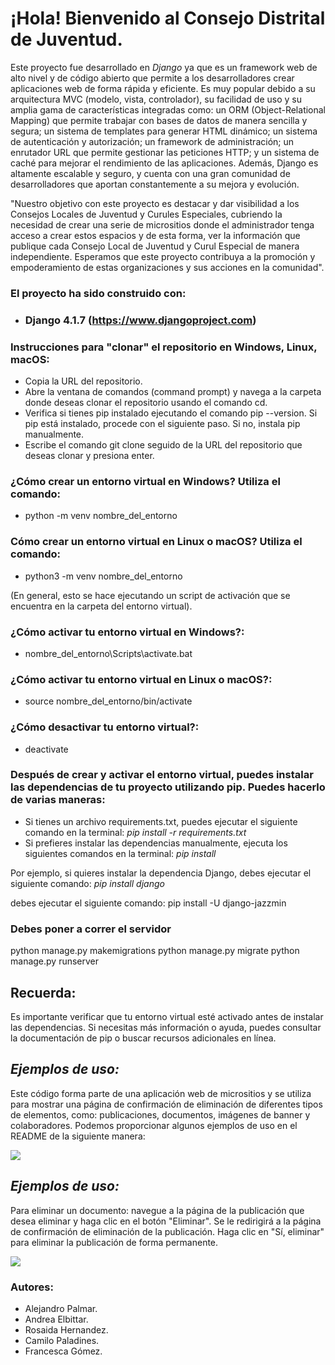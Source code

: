 # ¡Hola! Bienvenido al Consejo Distrital de Juventud. 

Este proyecto fue desarrollado en *Django* ya que es un framework web de alto nivel y de código abierto que permite a los desarrolladores crear aplicaciones web de forma rápida y eficiente. Es muy popular debido a su arquitectura MVC (modelo, vista, controlador), su facilidad de uso y su amplia gama de características integradas como: un ORM (Object-Relational Mapping) que permite trabajar con bases de datos de manera sencilla y segura; un sistema de templates para generar HTML dinámico; un sistema de autenticación y autorización; un framework de administración; un enrutador URL que permite gestionar las peticiones HTTP; y un sistema de caché para mejorar el rendimiento de las aplicaciones. Además, Django es altamente escalable y seguro, y cuenta con una gran comunidad de desarrolladores que aportan constantemente a su mejora y evolución.

"Nuestro objetivo con este proyecto es destacar y dar visibilidad a los Consejos Locales de Juventud y Curules Especiales, cubriendo la necesidad de crear una serie de micrositios donde el administrador tenga acceso a crear estos espacios y de esta forma, ver la información que publique cada Consejo Local de Juventud y Curul Especial de manera independiente. Esperamos que este proyecto contribuya a la promoción y empoderamiento de estas organizaciones y sus acciones en la comunidad".

### El proyecto ha sido construido con:

- ### Django 4.1.7 (https://www.djangoproject.com)

### Instrucciones para "clonar" el repositorio en Windows, Linux, macOS:
- Copia la URL del repositorio.
- Abre la ventana de comandos (command prompt) y navega a la carpeta donde deseas clonar el repositorio usando el comando cd.
- Verifica si tienes pip instalado ejecutando el comando pip --version. Si pip está instalado, procede con el siguiente paso. Si no, instala pip manualmente.
- Escribe el comando git clone seguido de la URL del repositorio que deseas clonar y presiona enter.

### ¿Cómo crear un entorno virtual en Windows? Utiliza el comando:

- python -m venv nombre_del_entorno

### Cómo crear un entorno virtual en Linux o macOS? Utiliza el comando:

- python3 -m venv nombre_del_entorno 

(En general, esto se hace ejecutando un script de activación que se encuentra en la carpeta del entorno virtual).

### ¿Cómo activar tu entorno virtual en Windows?:

- nombre_del_entorno\Scripts\activate.bat

### ¿Cómo activar tu entorno virtual en Linux o macOS?:

- source nombre_del_entorno/bin/activate

### ¿Cómo desactivar tu entorno virtual?:

- deactivate

### Después de crear y activar el entorno virtual, puedes instalar las dependencias de tu proyecto utilizando pip. Puedes hacerlo de varias maneras:

- Si tienes un archivo requirements.txt, puedes ejecutar el siguiente comando en la terminal: *pip install -r requirements.txt*
- Si prefieres instalar las dependencias manualmente, ejecuta los siguientes comandos en la terminal: *pip install <nombre-dependencia>*

Por ejemplo, si quieres instalar la dependencia Django, debes ejecutar el siguiente comando: *pip install django*

debes ejecutar el siguiente comando: pip install -U django-jazzmin

### Debes poner a correr el servidor
python manage.py makemigrations
python manage.py migrate
python manage.py runserver

## Recuerda:

Es importante verificar que tu entorno virtual esté activado antes de instalar las dependencias. Si necesitas más información o ayuda, puedes consultar la documentación de pip o buscar recursos adicionales en línea.

## *Ejemplos de uso:*

Este código forma parte de una aplicación web de micrositios y se utiliza para mostrar una página de confirmación de eliminación de diferentes tipos de elementos, como: publicaciones, documentos, imágenes de banner y colaboradores. Podemos proporcionar algunos ejemplos de uso en el README de la siguiente manera:

<img src="https://i.postimg.cc/Rh3trmxj/deleteee.png">

## *Ejemplos de uso:*

Para eliminar un documento: navegue a la página de la publicación que desea eliminar y haga clic en el botón "Eliminar". Se le redirigirá a la página de confirmación de eliminación de la publicación. Haga clic en "Sí, eliminar" para eliminar la publicación de forma permanente.

<img src="https://i.postimg.cc/T3rfk4FQ/2.png">

### Autores:

- Alejandro Palmar.
- Andrea Elbittar.
- Rosaida Hernandez.
- Camilo Paladines.
- Francesca Gómez.